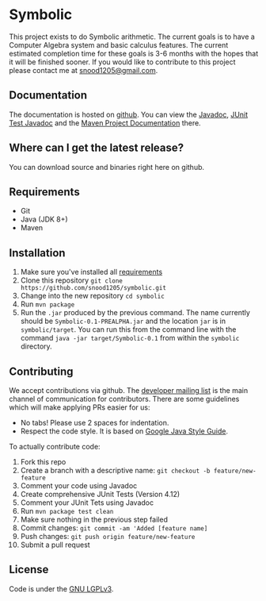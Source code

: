 Symbolic
===================

This project exists to do Symbolic arithmetic. The current goals is to have a Computer Algebra system and basic calculus features. The current estimated completion time for these goals is 3-6 months with the hopes that it will be finished sooner. If you would like to contribute to this project please contact me at [snood1205@gmail.com](mailto:snood1205@gmail.com).

Documentation
-------------

The documentation is hosted on [github](https://snood1205.github.io/symbolic). 
You can view the [Javadoc](https://snood1205.github.io/symbolic/apidocs/), 
[JUnit Test Javadoc](https://snood1205.github.io/symbolic/testapidocs/) and the 
[Maven Project Documentation](http://snood1205.github.io/symbolic/maven/) there.

Where can I get the latest release?
-----------------------------------
You can download source and binaries right here on github.

Requirements
--------------
+ Git
+ Java (JDK 8+)
+ Maven

Installation
-----------------------------------
1. Make sure you've installed all [requirements](#requirements)
2. Clone this repository `git clone https://github.com/snood1205/symbolic.git`
3. Change into the new repository `cd symbolic`
4. Run `mvn package`
5. Run the `.jar` produced by the previous command. The name currently should be `Symbolic-0.1-PREALPHA.jar` and the location `jar` is in `symbolic/target`. You can run this from the command line with the command `java -jar target/Symbolic-0.1` from within the `symbolic` directory.

Contributing
------------

We accept contributions via github. The [developer mailing list](https://groups.google.com/d/forum/symbolic-ml) is the main channel of communication for contributors.
There are some guidelines which will make applying PRs easier for us:
+ No tabs! Please use 2 spaces for indentation.
+ Respect the code style. It is based on [Google Java Style Guide](https://google.github.io/styleguide/javaguide.html).


To actually contribute code:

1. Fork this repo 
2. Create a branch with a descriptive name: `git checkout -b feature/new-feature` 
3. Comment your code using Javadoc 
4. Create comprehensive JUnit Tests (Version 4.12) 
5. Comment your JUnit Tets using Javadoc 
6. Run `mvn package test clean` 
7. Make sure nothing in the previous step failed 
8. Commit changes: `git commit -am 'Added [feature name]` 
9. Push changes: `git push origin feature/new-feature` 
10. Submit a pull request 

License
-------
Code is under the [GNU LGPLv3](LICENSE).
